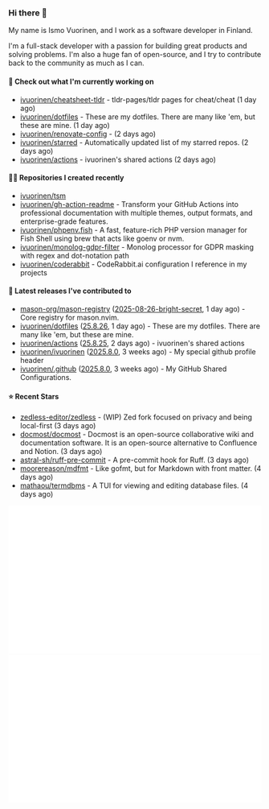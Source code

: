 
### Hi there 👋

My name is Ismo Vuorinen, and I work as a software developer in Finland.

I'm a full-stack developer with a passion for building great products and solving problems.
I'm also a huge fan of open-source, and I try to contribute back to the community as much as I can.

#### 👷 Check out what I'm currently working on

- [ivuorinen/cheatsheet-tldr](https://github.com/ivuorinen/cheatsheet-tldr) - tldr-pages/tldr pages for cheat/cheat (1 day ago)
- [ivuorinen/dotfiles](https://github.com/ivuorinen/dotfiles) - These are my dotfiles. There are many like &#39;em, but these are mine. (1 day ago)
- [ivuorinen/renovate-config](https://github.com/ivuorinen/renovate-config) -  (2 days ago)
- [ivuorinen/starred](https://github.com/ivuorinen/starred) - Automatically updated list of my starred repos. (2 days ago)
- [ivuorinen/actions](https://github.com/ivuorinen/actions) - ivuorinen&#39;s shared actions (2 days ago)

#### 👨‍💻 Repositories I created recently

- [ivuorinen/tsm](https://github.com/ivuorinen/tsm)
- [ivuorinen/gh-action-readme](https://github.com/ivuorinen/gh-action-readme) - Transform your GitHub Actions into professional documentation with multiple themes, output formats, and enterprise-grade features.
- [ivuorinen/phpenv.fish](https://github.com/ivuorinen/phpenv.fish) - A fast, feature-rich PHP version manager for Fish Shell using brew that acts like goenv or nvm.
- [ivuorinen/monolog-gdpr-filter](https://github.com/ivuorinen/monolog-gdpr-filter) - Monolog processor for GDPR masking with regex and dot-notation path
- [ivuorinen/coderabbit](https://github.com/ivuorinen/coderabbit) - CodeRabbit.ai configuration I reference in my projects

#### 🚀 Latest releases I've contributed to

- [mason-org/mason-registry](https://github.com/mason-org/mason-registry) ([2025-08-26-bright-secret](https://github.com/mason-org/mason-registry/releases/tag/2025-08-26-bright-secret), 1 day ago) - Core registry for mason.nvim.
- [ivuorinen/dotfiles](https://github.com/ivuorinen/dotfiles) ([25.8.26](https://github.com/ivuorinen/dotfiles/releases/tag/25.8.26), 1 day ago) - These are my dotfiles. There are many like &#39;em, but these are mine.
- [ivuorinen/actions](https://github.com/ivuorinen/actions) ([25.8.25](https://github.com/ivuorinen/actions/releases/tag/25.8.25), 2 days ago) - ivuorinen&#39;s shared actions
- [ivuorinen/ivuorinen](https://github.com/ivuorinen/ivuorinen) ([2025.8.0](https://github.com/ivuorinen/ivuorinen/releases/tag/2025.8.0), 3 weeks ago) - My special github profile header
- [ivuorinen/.github](https://github.com/ivuorinen/.github) ([2025.8.0](https://github.com/ivuorinen/.github/releases/tag/2025.8.0), 3 weeks ago) - My GitHub Shared Configurations.

#### ⭐ Recent Stars

- [zedless-editor/zedless](https://github.com/zedless-editor/zedless) - (WIP) Zed fork focused on privacy and being local-first (3 days ago)
- [docmost/docmost](https://github.com/docmost/docmost) - Docmost is an open-source collaborative wiki and documentation software. It is an open-source alternative to Confluence and Notion. (3 days ago)
- [astral-sh/ruff-pre-commit](https://github.com/astral-sh/ruff-pre-commit) - A pre-commit hook for Ruff. (3 days ago)
- [moorereason/mdfmt](https://github.com/moorereason/mdfmt) - Like gofmt, but for Markdown with front matter.  (4 days ago)
- [mathaou/termdbms](https://github.com/mathaou/termdbms) - A TUI for viewing and editing database files. (4 days ago)



<picture>
  <source srcset="https://raw.githubusercontent.com/ivuorinen/github-stats/master/generated/overview.svg#gh-dark-mode-only" media="(prefers-color-scheme: dark)" />
  <img src="https://raw.githubusercontent.com/ivuorinen/github-stats/master/generated/overview.svg#gh-light-mode-only" alt="Overview of my activity" />
</picture>
<picture>
  <source srcset="https://raw.githubusercontent.com/ivuorinen/github-stats/master/generated/languages.svg#gh-dark-mode-only" media="(prefers-color-scheme: dark)" />
  <img src="https://raw.githubusercontent.com/ivuorinen/github-stats/master/generated/languages.svg#gh-light-mode-only" alt="Languages I have been using" />
</picture>


